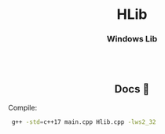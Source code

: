 <p>
  <h1 align="center"><b>HLib</b></h1>
  <h3 align="center">Windows Lib</h3>
  <br>
  <br>
  <h2 align="center"> Docs 📔 </h2>
</p>

<p align="left">Compile: </p>

```bash
 g++ -std=c++17 main.cpp Hlib.cpp -lws2_32
```
